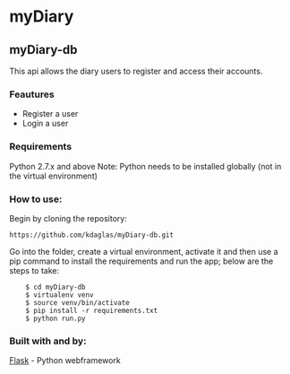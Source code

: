 # myDiary

## myDiary-db

This api allows the diary users to register and access their accounts.

### Feautures

- Register a user
- Login a user

### Requirements

Python 2.7.x and above
Note: Python needs to be installed globally (not in the virtual environment)

### How to use:

Begin by cloning the repository:
```
https://github.com/kdaglas/myDiary-db.git
```
Go into the folder, create a virtual environment, activate it and then use a pip command to install the requirements and run the app; below are the steps to take:
```
    $ cd myDiary-db
    $ virtualenv venv
    $ source venv/bin/activate
    $ pip install -r requirements.txt
    $ python run.py
```

### Built with and by:

[Flask](https://flask.pocoo.org/) - Python webframework
